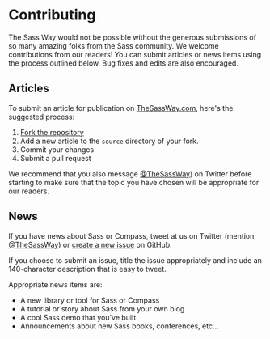 # Contributing

The Sass Way would not be possible without the generous submissions of so many
amazing folks from the Sass community. We welcome contributions from our
readers! You can submit articles or news items using the process outlined
below. Bug fixes and edits are also encouraged.

## Articles

To submit an article for publication on [TheSassWay.com][1], here's the suggested
process:

1. [Fork the repository][2]
2. Add a new article to the `source` directory of your fork.
3. Commit your changes
4. Submit a pull request

We recommend that you also message [@TheSassWay][3]) on Twitter before starting
to make sure that the topic you have chosen will be appropriate for our
readers.

## News

If you have news about Sass or Compass, tweet at us on Twitter (mention
[@TheSassWay][3]) or [create a new issue][4] on GitHub.

If you choose to submit an issue, title the issue appropriately and include an
140-character description that is easy to tweet.

Appropriate news items are:

* A new library or tool for Sass or Compass
* A tutorial or story about Sass from your own blog
* A cool Sass demo that you've built
* Announcements about new Sass books, conferences, etc...


[1]: http://thesassway.com
[2]: https://github.com/thesassway/thesassway.com
[3]: https://twitter.com/thesassway
[4]: https://github.com/thesassway/thesassway.com/issues/new
